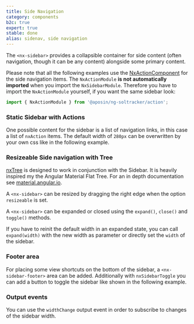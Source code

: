 ```yaml
---
title: Side Navigation
category: components
b2c: true
expert: true
stable: done
alias: sidenav, side navigation
---
```


The `<nx-sidebar>` provides a collapsible container for side content (often navigation, though it can be any content) alongside some primary content.

Please note that all the following examples use the [NxActionComponent](./documentation/action) for the side navigation items. The `NxActionModule` **is not automatically imported** when you import the `NxSidebarModule`. Therefore you have to import the `NxActionModule` yourself, if you want the same sidebar look:

```ts
import { NxActionModule } from '@aposin/ng-soltracker/action';
```

### Static Sidebar with Actions

One possible content for the sidebar is a list of navigation links, in this case a list of `nxAction` items. The default width of `280px` can be overwritten by your own css like in the following example.

<!-- example(sidebar) -->

### Resizeable Side navigation with Tree

[nxTree](./documentation/tree/overview) is designed to work in conjunction with the Sidebar. It is heavily inspired my the Angular Material Flat Tree. For an in depth documentation see [material.angular.io](https://material.angular.io/components/tree/overview).

A `<nx-sidebar>` can be resized by dragging the right edge when the option `resizeable` is set.

<!-- example(sidebar-resizeable) -->

A `<nx-sidebar>` can be expanded or closed using the `expand()`, `close()` and `toggle()` methods.

If you have to reinit the default width in an expanded state, you can call `expand(width)` with the new width as parameter or directly set the `width` of the sidebar.

<!-- example(sidebar-methods) -->

### Footer area

For placing some view shortcuts on the bottom of the sidebar, a `<nx-sidebar-footer>` area can be added. Additionally with `nxSidebarToggle` you can add a button to toggle the sidebar like shown in the following example.

<!-- example(sidebar-footer) -->

### Output events

You can use the `widthChange` output event in order to subscribe to changes of the sidebar width.

<!-- example(sidebar-outputs) -->
